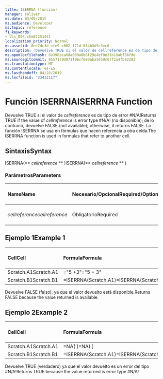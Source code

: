 ```yaml
---
title: ISERRNA (función)
manager: soliver
ms.date: 03/09/2015
ms.audience: Developer
ms.topic: reference
f1_keywords:
- Vis_DSS.chm82251451
localization_priority: Normal
ms.assetid: 6ee7dc3d-efe9-c862-f71d-034b3d9c3ec6
description: 'Devuelve TRUE si el valor de cellreference es de tipo de error #N/A! (no disponible); de lo contrario, devuelve FALSE. La función ISERRNA se usa en fórmulas que hacen referencia a otra celda.'
ms.openlocfilehash: 8a398eca6da659a6b8f29e4ef8e31b18abf56fde
ms.sourcegitcommit: 8657170d071f9bcf680aba50b9c07f2a4fb82283
ms.translationtype: MT
ms.contentlocale: es-ES
ms.lasthandoff: 04/28/2019
ms.locfileid: "33432117"
---
```

# <a name="iserrna-function"></a><span data-ttu-id="2d803-105">Función ISERRNA</span><span class="sxs-lookup"><span data-stu-id="2d803-105">ISERRNA Function</span></span>

<span data-ttu-id="2d803-106">Devuelve TRUE si el valor de  _cellreference_ es de tipo de error #N/A!</span><span class="sxs-lookup"><span data-stu-id="2d803-106">Returns TRUE if the value of  _cellreference_ is error type #N/A!</span></span> <span data-ttu-id="2d803-107">(no disponible); de lo contrario, devuelve FALSE.</span><span class="sxs-lookup"><span data-stu-id="2d803-107">(not available); otherwise, it returns FALSE.</span></span> <span data-ttu-id="2d803-108">La función ISERRNA se usa en fórmulas que hacen referencia a otra celda.</span><span class="sxs-lookup"><span data-stu-id="2d803-108">The ISERRNA function is used in formulas that refer to another cell.</span></span> 
  
## <a name="syntax"></a><span data-ttu-id="2d803-109">Sintaxis</span><span class="sxs-lookup"><span data-stu-id="2d803-109">Syntax</span></span>

<span data-ttu-id="2d803-110">ISERRNA(\*\* *cellreference* \*\* )</span><span class="sxs-lookup"><span data-stu-id="2d803-110">ISERRNA(\*\* *cellreference* \*\* )</span></span> 
  
### <a name="parameters"></a><span data-ttu-id="2d803-111">Parámetros</span><span class="sxs-lookup"><span data-stu-id="2d803-111">Parameters</span></span>

|<span data-ttu-id="2d803-112">**Name**</span><span class="sxs-lookup"><span data-stu-id="2d803-112">**Name**</span></span>|<span data-ttu-id="2d803-113">**Necesario/Opcional**</span><span class="sxs-lookup"><span data-stu-id="2d803-113">**Required/Optional**</span></span>|<span data-ttu-id="2d803-114">**Tipo de datos**</span><span class="sxs-lookup"><span data-stu-id="2d803-114">**Data Type**</span></span>|<span data-ttu-id="2d803-115">**Descripción**</span><span class="sxs-lookup"><span data-stu-id="2d803-115">**Description**</span></span>|
|:-----|:-----|:-----|:-----|
| <span data-ttu-id="2d803-116">_cellreference_</span><span class="sxs-lookup"><span data-stu-id="2d803-116">_cellreference_</span></span> <br/> |<span data-ttu-id="2d803-117">Obligatorio</span><span class="sxs-lookup"><span data-stu-id="2d803-117">Required</span></span>  <br/> |<span data-ttu-id="2d803-118">**String**</span><span class="sxs-lookup"><span data-stu-id="2d803-118">**String**</span></span> <br/> |<span data-ttu-id="2d803-119">Referencia a una celda.</span><span class="sxs-lookup"><span data-stu-id="2d803-119">Reference to a cell.</span></span>  <br/> |
   
## <a name="example-1"></a><span data-ttu-id="2d803-120">Ejemplo 1</span><span class="sxs-lookup"><span data-stu-id="2d803-120">Example 1</span></span>

|<span data-ttu-id="2d803-121">**Cell**</span><span class="sxs-lookup"><span data-stu-id="2d803-121">**Cell**</span></span>|<span data-ttu-id="2d803-122">**Formula**</span><span class="sxs-lookup"><span data-stu-id="2d803-122">**Formula**</span></span>|<span data-ttu-id="2d803-123">**Valor devuelto**</span><span class="sxs-lookup"><span data-stu-id="2d803-123">**Value returned**</span></span>|
|:-----|:-----|:-----|
|<span data-ttu-id="2d803-124">Scratch.A1</span><span class="sxs-lookup"><span data-stu-id="2d803-124">Scratch.A1</span></span>  <br/> |<span data-ttu-id="2d803-125">="5 +3"</span><span class="sxs-lookup"><span data-stu-id="2d803-125">="5 + 3"</span></span>  <br/> |<span data-ttu-id="2d803-126">"8"</span><span class="sxs-lookup"><span data-stu-id="2d803-126">"8"</span></span>  <br/> |
|<span data-ttu-id="2d803-127">Scratch.B1</span><span class="sxs-lookup"><span data-stu-id="2d803-127">Scratch.B1</span></span>  <br/> |<span data-ttu-id="2d803-128">=ISERRNA(Scratch.A1)</span><span class="sxs-lookup"><span data-stu-id="2d803-128">=ISERRNA(Scratch.A1)</span></span>  <br/> |<span data-ttu-id="2d803-129">FALSE</span><span class="sxs-lookup"><span data-stu-id="2d803-129">FALSE</span></span>  <br/> |
   
<span data-ttu-id="2d803-130">Devuelve FALSE (falso), ya que el valor devuelto está disponible.</span><span class="sxs-lookup"><span data-stu-id="2d803-130">Returns FALSE because the value returned is available.</span></span>
  
## <a name="example-2"></a><span data-ttu-id="2d803-131">Ejemplo 2</span><span class="sxs-lookup"><span data-stu-id="2d803-131">Example 2</span></span>

|<span data-ttu-id="2d803-132">**Cell**</span><span class="sxs-lookup"><span data-stu-id="2d803-132">**Cell**</span></span>|<span data-ttu-id="2d803-133">**Formula**</span><span class="sxs-lookup"><span data-stu-id="2d803-133">**Formula**</span></span>|<span data-ttu-id="2d803-134">**Valor devuelto**</span><span class="sxs-lookup"><span data-stu-id="2d803-134">**Value returned**</span></span>|
|:-----|:-----|:-----|
|<span data-ttu-id="2d803-135">Scratch.A1</span><span class="sxs-lookup"><span data-stu-id="2d803-135">Scratch.A1</span></span>  <br/> |<span data-ttu-id="2d803-136">=NA( )</span><span class="sxs-lookup"><span data-stu-id="2d803-136">=NA( )</span></span>  <br/> |<span data-ttu-id="2d803-137">#N/A!</span><span class="sxs-lookup"><span data-stu-id="2d803-137">#N/A!</span></span>  <br/> |
|<span data-ttu-id="2d803-138">Scratch.B1</span><span class="sxs-lookup"><span data-stu-id="2d803-138">Scratch.B1</span></span>  <br/> |<span data-ttu-id="2d803-139">=ISERRNA(Scratch.A1)</span><span class="sxs-lookup"><span data-stu-id="2d803-139">=ISERRNA(Scratch.A1)</span></span>  <br/> |<span data-ttu-id="2d803-140">TRUE</span><span class="sxs-lookup"><span data-stu-id="2d803-140">TRUE</span></span>  <br/> |
   
<span data-ttu-id="2d803-141">Devuelve TRUE (verdadero) ya que el valor devuelto es un error del tipo #N/A!</span><span class="sxs-lookup"><span data-stu-id="2d803-141">Returns TRUE because the value returned is error type #N/A!</span></span>
  


